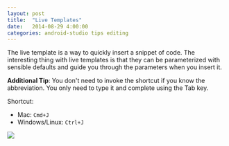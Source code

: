 ```yaml
---
layout: post
title:  "Live Templates"
date:   2014-08-29 4:00:00
categories: android-studio tips editing
---
```


The live template is a way to quickly insert a snippet of code. The interesting thing with live templates is that they can be parameterized with sensible defaults and guide you through the parameters when you insert it.

**Additional Tip**: You don't need to invoke the shortcut if you know the abbreviation. You only need to type it and complete using the Tab key.

Shortcut: 

 - Mac: `Cmd+J`
 - Windows/Linux: `Ctrl+J﻿`

![](https://lh5.googleusercontent.com/-uDazeA2SuDU/VABeDd244gI/AAAAAAAANL0/LvID7zv5dbA/w456-h258-no/15-live_templates.gif)